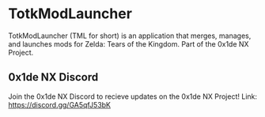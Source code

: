 # TotkModLauncher
TotkModLauncher (TML for short) is an application that merges, manages, and launches mods for Zelda: Tears of the Kingdom. Part of the 0x1de NX Project.

## 0x1de NX Discord
Join the 0x1de NX Discord to recieve updates on the 0x1de NX Project!
Link: https://discord.gg/GA5qfJ53bK
